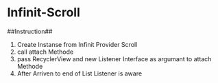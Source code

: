 # Infinit-Scroll

##Instruction##

1) Create Instanse from Infinit Provider Scroll 
2) call attach Methode
3) pass RecyclerView and new Listener Interface as argumant to attach Methode
4) After Arriven to end of List Listener is aware  
